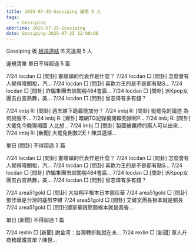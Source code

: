 ```yaml
---
title: 2025-07-25-Gossiping 違規 5 人
tags:
    - Gossiping
abbrlink: 2025-07-25-Gossiping
date: Gossiping-2025-07-25 12:00:00
---
```

Gossiping 板 [板規連結](https://www.ptt.cc/bbs/Gossiping/M.1637425085.A.07D.html)
昨天違規 5 人
<!-- more -->

違規清單
單日不得超過 5 篇

7/24 locdan □ [問卦] 婁峻碩的代表作是什麼？
7/24 locdan □ [問卦] 怎麼會有人覺得降關稅，汽…
7/24 locdan □ [問卦] 喜歡力王的是不是都有點S…
7/24 locdan □ [問卦] 詐騙集團去談關稅484會贏…
7/24 locdan □ [問卦] 派Kpop女團去白宮熱舞，美…
7/24 locdan □ [問卦] 曾志偉有多有錢？

7/24 imbj R: [問卦] 週五誰下跪最能加分？
7/24 imbj R: [問卦] 挺罷免的論述 為何說服不…
7/24 imbj R: [爆卦] 暗網TG記錄揭開賴死辦柯P…
7/24 imbj R: [問卦] 大罷免今晚現場圖  人比想…
7/24 imbj □ [問卦] 製圖被羈押的兩人可以出來…
7/24 imbj R: [新聞] 大罷免倒數2天！陳其邁深…

單日 [問卦] 不得超過 3 篇

7/24 locdan □ [問卦] 婁峻碩的代表作是什麼？
7/24 locdan □ [問卦] 怎麼會有人覺得降關稅，汽…
7/24 locdan □ [問卦] 喜歡力王的是不是都有點S…
7/24 locdan □ [問卦] 詐騙集團去談關稅484會贏…
7/24 locdan □ [問卦] 派Kpop女團去白宮熱舞，美…
7/24 locdan □ [問卦] 曾志偉有多有錢？

7/24 area51gold □ [問卦] 大谷翔平根本日本鄧佳華
7/24 area51gold □ [問卦]鄧佳華是台灣的基努李維
7/24 area51gold □ [問卦] 艾爾文團長根本就是館長
7/24 area51gold □ [問卦]鄧家華跟簡簡根本就是黃昏…

單日 [新聞] 不得超過 1 篇

7/24 rexlin □ [新聞] 謝金河：台灣轉折點就在未…
7/24 rexlin □ [新聞] 軍人升商務艙誰買單？陳世…